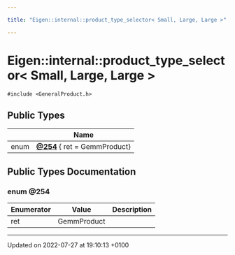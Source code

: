 ```yaml
---

title: "Eigen::internal::product_type_selector< Small, Large, Large >"

---
```


# Eigen::internal::product_type_selector< Small, Large, Large >






`#include <GeneralProduct.h>`

## Public Types

|                | Name           |
| -------------- | -------------- |
| enum| **[@254](http://example.org/classes/structeigen_1_1internal_1_1product__type__selector_3_01small_00_01large_00_01large_01_4/#enum-@254)** { ret = GemmProduct} |

## Public Types Documentation

### enum @254

| Enumerator | Value | Description |
| ---------- | ----- | ----------- |
| ret | GemmProduct|   |




-------------------------------

Updated on 2022-07-27 at 19:10:13 +0100